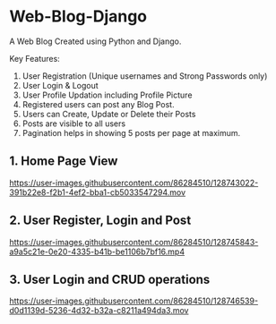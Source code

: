 
# Web-Blog-Django

A Web Blog Created using Python and Django.

Key Features:
1) User Registration (Unique usernames and Strong Passwords only)
2) User Login & Logout
3) User Profile Updation including Profile Picture
4) Registered users can post any Blog Post.
5) Users can Create, Update or Delete their Posts
6) Posts are visible to all users
7) Pagination helps in showing 5 posts per page at maximum.

## 1. Home Page View

https://user-images.githubusercontent.com/86284510/128743022-391b22e8-f2b1-4ef2-bba1-cb5033547294.mov

## 2. User Register, Login and Post


https://user-images.githubusercontent.com/86284510/128745843-a9a5c21e-0e20-4335-b41b-be1106b7bf16.mp4


## 3. User Login and CRUD operations



https://user-images.githubusercontent.com/86284510/128746539-d0d1139d-5236-4d32-b32a-c8211a494da3.mov

